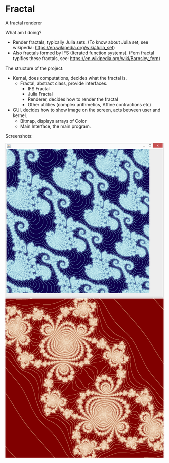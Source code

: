 # Fractal
A fractal renderer

What am I doing?
  - Render fractals, typically Julia sets. 
  (To know about Julia set, see wikipedia: https://en.wikipedia.org/wiki/Julia_set)
  - Also fractals formed by IFS (Iterated function systems).
  (Fern fractal typifies these fractals, see: https://en.wikipedia.org/wiki/Barnsley_fern)
  
The structure of the project:
  * Kernal, does computations, decides what the fractal is.
    - Fractal, abstract class, provide interfaces.
      - IFS Fractal
      - Julia Fractal
      - Renderer, decides how to render the fractal 
      - Other utilities (complex arithmetics, Affine contractions etc)
  * GUI, decides how to show image on the screen, acts between user and kernel.
    - Bitmap, displays arrays of Color
    - Main Interface, the main program.
    
Screenshots:

![alt tag](https://github.com/Crispher/Fractal/blob/master/f1.png)
![alt tag](https://github.com/Crispher/Fractal/blob/master/f2.png)
